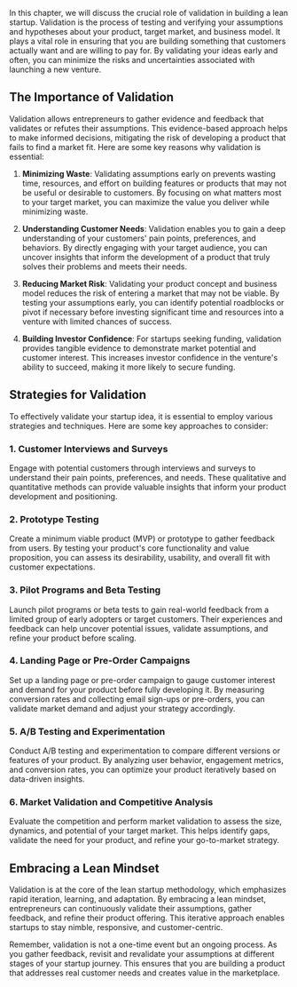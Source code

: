 
In this chapter, we will discuss the crucial role of validation in building a lean startup. Validation is the process of testing and verifying your assumptions and hypotheses about your product, target market, and business model. It plays a vital role in ensuring that you are building something that customers actually want and are willing to pay for. By validating your ideas early and often, you can minimize the risks and uncertainties associated with launching a new venture.

The Importance of Validation
----------------------------

Validation allows entrepreneurs to gather evidence and feedback that validates or refutes their assumptions. This evidence-based approach helps to make informed decisions, mitigating the risk of developing a product that fails to find a market fit. Here are some key reasons why validation is essential:

1. **Minimizing Waste**: Validating assumptions early on prevents wasting time, resources, and effort on building features or products that may not be useful or desirable to customers. By focusing on what matters most to your target market, you can maximize the value you deliver while minimizing waste.

2. **Understanding Customer Needs**: Validation enables you to gain a deep understanding of your customers' pain points, preferences, and behaviors. By directly engaging with your target audience, you can uncover insights that inform the development of a product that truly solves their problems and meets their needs.

3. **Reducing Market Risk**: Validating your product concept and business model reduces the risk of entering a market that may not be viable. By testing your assumptions early, you can identify potential roadblocks or pivot if necessary before investing significant time and resources into a venture with limited chances of success.

4. **Building Investor Confidence**: For startups seeking funding, validation provides tangible evidence to demonstrate market potential and customer interest. This increases investor confidence in the venture's ability to succeed, making it more likely to secure funding.

Strategies for Validation
-------------------------

To effectively validate your startup idea, it is essential to employ various strategies and techniques. Here are some key approaches to consider:

### 1. **Customer Interviews and Surveys**

Engage with potential customers through interviews and surveys to understand their pain points, preferences, and needs. These qualitative and quantitative methods can provide valuable insights that inform your product development and positioning.

### 2. **Prototype Testing**

Create a minimum viable product (MVP) or prototype to gather feedback from users. By testing your product's core functionality and value proposition, you can assess its desirability, usability, and overall fit with customer expectations.

### 3. **Pilot Programs and Beta Testing**

Launch pilot programs or beta tests to gain real-world feedback from a limited group of early adopters or target customers. Their experiences and feedback can help uncover potential issues, validate assumptions, and refine your product before scaling.

### 4. **Landing Page or Pre-Order Campaigns**

Set up a landing page or pre-order campaign to gauge customer interest and demand for your product before fully developing it. By measuring conversion rates and collecting email sign-ups or pre-orders, you can validate market demand and adjust your strategy accordingly.

### 5. **A/B Testing and Experimentation**

Conduct A/B testing and experimentation to compare different versions or features of your product. By analyzing user behavior, engagement metrics, and conversion rates, you can optimize your product iteratively based on data-driven insights.

### 6. **Market Validation and Competitive Analysis**

Evaluate the competition and perform market validation to assess the size, dynamics, and potential of your target market. This helps identify gaps, validate the need for your product, and refine your go-to-market strategy.

Embracing a Lean Mindset
------------------------

Validation is at the core of the lean startup methodology, which emphasizes rapid iteration, learning, and adaptation. By embracing a lean mindset, entrepreneurs can continuously validate their assumptions, gather feedback, and refine their product offering. This iterative approach enables startups to stay nimble, responsive, and customer-centric.

Remember, validation is not a one-time event but an ongoing process. As you gather feedback, revisit and revalidate your assumptions at different stages of your startup journey. This ensures that you are building a product that addresses real customer needs and creates value in the marketplace.
